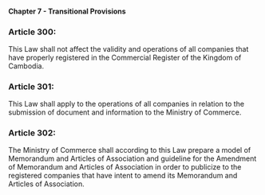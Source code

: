#### Chapter 7 - Transitional Provisions

### Article 300:

This Law shall not affect the validity and operations of all companies that have properly registered in the Commercial Register of the Kingdom of Cambodia.

### Article 301:

This Law shall apply to the operations of all companies in relation to the submission of document and information to the Ministry of Commerce.

### Article 302:

The Ministry of Commerce shall according to this Law prepare a model of Memorandum and Articles of Association and guideline for the Amendment of Memorandum and Articles of Association in order to publicize to the registered companies that have intent to amend its Memorandum and Articles of Association.